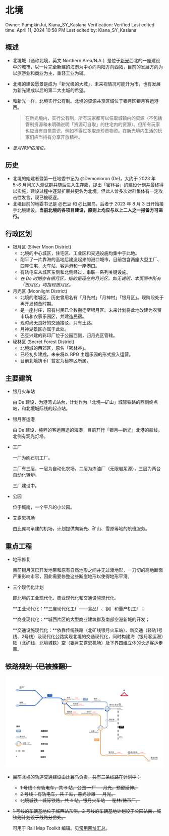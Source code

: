 # 北境

Owner: PumpkinJui, Kiana_SY_Kaslana
Verification: Verified
Last edited time: April 11, 2024 10:58 PM
Last edited by: Kiana_SY_Kaslana

## **概述**

- 北境城（通称北境，英文 Northern Area/N.A.）是位于[新光](%E6%96%B0%E5%85%89%204b3408e46b5b48e8a4ccd8a73697af0a.md)西北的一座建设中的城市，以一片完全新建的海港为中心向内陆方向西拓，目前的发展方向为以旅游业和商业为主，重轻工业为辅。
- 北境的建设愿景是成为「新光级的大城」，未来视情况可能升为市，也有发展为新光建成以后的第二大主城的希望。
- 和新光一样，北境实行公有制。北境的资源共享区域位于银月区银月客运港西。
    
    > 在新光境内，实行公有制，所有玩家都可以任取城镇内的资源（不包括管制资源和未明确说明「资源可自取」的住宅内的资源）。但所有玩家也应当有自觉意识，例如不得过多取走珍贵物资。在新光境内生活的玩家们应当持有分享开放精神。
    > 
- *愿月神护佑诸位。*

## 历史

- 北境的始建者暨第一任地委书记为 @Demonioron (De)，大约于 2023 年 5~6 月间加入测试群并随后进入生存服，提出「密林谷」的建设计划并最终得以实施，建设过程中逐渐扩展并更名为北境。但此人曾多次对群集体有一定攻击性发言，现已被驱逐。
- 北境目前的地委书记是 @巴豆 和 @比翼鸟，后者于 2023 年 8 月 3 日开始接手北境建设。**当前北境的各项目建设，原则上均应与以上二人之一报备方可进行。**

## 行政区划

- 银月区 (Silver Moon District)
    - 北境的中心城区，住宅区、工业区和交通设施均集中于此地。
    - 削平了一片靠海的高地后建造起来的港口城市，目前包含两座大型工厂、四座住宅、火车站、客运港和一座港口。
    - 有轨电车从城区东侧和北侧经过，串联一系列关键设施。
    - *在 De 时期亦有银月区，指的是现在的月光区。如无说明，本页面中所有「银月区」均指现银月区。*
- 月光区 (Moonlight District)
    - 北境的老城区，历史曾用名有「月光村」「月神村」「银月区」。现阶段处于再开发预备时期。
    - 是一座村庄，原有村民已全数搬迁至银月区。未来计划将此地改建为农贸市场和农家乐园区，并建造民宿。
    - 现时尚无良好的交通接驳，只有土路。
    - 月神湖景区亦属于此处。
    - 巴豆兴建的彩印厂位于公园西侧，归月光区管辖。
- 秘林区 (Secret Forest District)
    - 北境城的西郊区，原名「密林谷」。
    - 已经初步建成，未来将以 RPG 主题乐园的形式投入运营。
    - 目前北境铸币厂暂定为秘林区所属。

## 主要建筑

- 银月火车站
    
    由 De 建设，为港湾式站台，计划作为「北境—矿山」城际铁路的西侧终点站，和北境城际线的起点站。
    
- 银月客运港
    
    由 De 建设，纯粹的客运用途的海港，目前开行「银月—新光」北港的航线。北侧有观光灯塔。
    
- 工厂
    
    一厂为刷石机工厂。
    
    二厂有三层，一层为自动化农场，二层为炼油厂（无限岩浆源），三层为两台自动化转炉。
    
    三厂建设中。
    
- 公园
    
    位于城南，一个平凡的小公园。
    
- 艾露恩机场
    
    由比翼鸟承建的机场，计划提供向新光、矿山、雪原等地的航班服务。
    

## 重点工程

- 地形修复
    
    目前银月区已开发地带和原有自然地形之间并无过渡地形，一刀切的高地断面严重影响市容，因此需要修整这些断崖地形以使得地形平滑。
    
- 三个现代化计划
    
    即北境的工业现代化、商业现代化和交通设施现代化。
    
    **工业现代化：**三座现代化工厂——食品厂、钢厂和量产机工厂；
    
    **商业现代化：**城西片区的大型商业建筑群及南部空港新城的开发；
    
    **交通设施现代化：**依靠传统铁路（北矿线银月火车站）、新交通（轻轨1号线、2号线）及现代化公路实现北境的交通现代化，同时构建海（银月客运港）陆（北矿线、北境城铁）空（银月艾露恩机场）及下界四维立体的长途客运走廊。
    

## ~~铁路规划（已被推翻）~~

![RMP_1698593771877.png](%E5%8C%97%E5%A2%83%20fb68c27bbc914842b76caa885de7a29b/RMP_1698593771877.png)

- ~~目前北境的轨道交通建设由比翼鸟负责，共有三条线路在计划中：~~
    - ~~1 号线：有轨电车，共 6 站，公园·一厂 — 月光，预留延伸。~~
    - ~~2 号线：有轨电车，共 7 站，暮光沙滩 — 月光。~~
    - ~~北境城铁：城际铁路，共 4 站，银月火车站 — 秘林/铸币厂。~~
- ~~1 号线的车辆基地位于城西站东侧，2 号线的车辆基地计划设于公园站南，城铁则计划设于线路分岔处。~~

     可用于 Rail Map Toolkit 编辑。见[常用网址汇总](../%E5%B8%B8%E7%94%A8%E7%BD%91%E5%9D%80%E6%B1%87%E6%80%BB%20fbe6cdd1eb8b439cb8e607992186e2a4.md)。